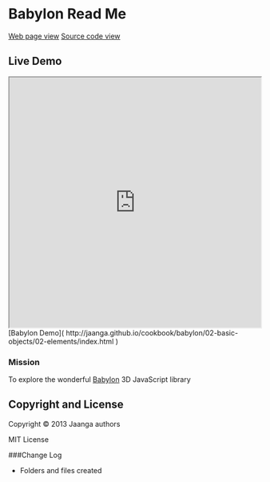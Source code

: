 Babylon Read Me
===
[Web page view]( http://jaanga.github.io/cookbook/babylon/)
[Source code view]( https://github.com/jaanga/cookbook/tree/gh-pages/babylon/ )

## Live Demo

<iframe src="http://jaanga.github.io/cookbook/babylon/02-basic-objects/02-elements/index.html" width=100% height=500px class='overview' >
There is an `iframe` here. It is not visible when viewed on github.com/jaanga. To view, please go to http://jaanga.github.io/cookbook.
</iframe>
[Babylon Demo]( http://jaanga.github.io/cookbook/babylon/02-basic-objects/02-elements/index.html )


### Mission
To explore the wonderful [Babylon]( http://www.babylonjs.com/ ) 3D JavaScript library


## Copyright and License
Copyright &copy; 2013 Jaanga authors

MIT License

###Change Log


* Folders and files created





